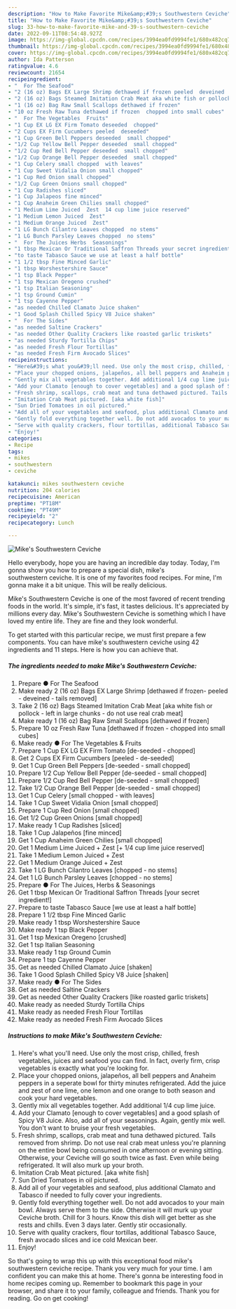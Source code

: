 ```yaml
---
description: "How to Make Favorite Mike&amp;#39;s Southwestern Ceviche"
title: "How to Make Favorite Mike&amp;#39;s Southwestern Ceviche"
slug: 33-how-to-make-favorite-mike-and-39-s-southwestern-ceviche
date: 2022-09-11T08:54:48.927Z
image: https://img-global.cpcdn.com/recipes/3994ea0fd9994fe1/680x482cq70/mikes-southwestern-ceviche-recipe-main-photo.jpg
thumbnail: https://img-global.cpcdn.com/recipes/3994ea0fd9994fe1/680x482cq70/mikes-southwestern-ceviche-recipe-main-photo.jpg
cover: https://img-global.cpcdn.com/recipes/3994ea0fd9994fe1/680x482cq70/mikes-southwestern-ceviche-recipe-main-photo.jpg
author: Ida Patterson
ratingvalue: 4.6
reviewcount: 21654
recipeingredient:
- "  For The Seafood"
- "2 (16 oz) Bags EX Large Shrimp dethawed if frozen peeled  deveined  tails removed"
- "2 (16 oz) Bags Steamed Imitation Crab Meat aka white fish or pollock  left in large chunks  do not use real crab meat"
- "1 (16 oz) Bag Raw Small Scallops dethawed if frozen"
- "10 oz Fresh Raw Tuna dethawed if frozen  chopped into small cubes"
- "  For The Vegetables  Fruits"
- "1 Cup EX LG EX Firm Tomato deseeded  chopped"
- "2 Cups EX Firm Cucumbers peeled  deseeded"
- "1 Cup Green Bell Peppers deseeded  small chopped"
- "1/2 Cup Yellow Bell Pepper deseeded  small chopped"
- "1/2 Cup Red Bell Pepper deseeded  small chopped"
- "1/2 Cup Orange Bell Pepper deseeded  small chopped"
- "1 Cup Celery small chopped  with leaves"
- "1 Cup Sweet Vidalia Onion small chopped"
- "1 Cup Red Onion small chopped"
- "1/2 Cup Green Onions small chopped"
- "1 Cup Radishes sliced"
- "1 Cup Jalapeos fine minced"
- "1 Cup Anaheim Green Chilies small chopped"
- "1 Medium Lime Juiced  Zest  14 cup lime juice reserved"
- "1 Medium Lemon Juiced  Zest"
- "1 Medium Orange Juiced  Zest"
- "1 LG Bunch Cilantro Leaves chopped  no stems"
- "1 LG Bunch Parsley Leaves chopped  no stems"
- "  For The Juices Herbs  Seasonings"
- "1 tbsp Mexican Or Traditional Saffron Threads your secret ingredient"
- "to taste Tabasco Sauce we use at least a half bottle"
- "1 1/2 tbsp Fine Minced Garlic"
- "1 tbsp Worshestershire Sauce"
- "1 tsp Black Pepper"
- "1 tsp Mexican Oregeno crushed"
- "1 tsp Italian Seasoning"
- "1 tsp Ground Cumin"
- "1 tsp Cayenne Pepper"
- "as needed Chilled Clamato Juice shaken"
- "1 Good Splash Chilled Spicy V8 Juice shaken"
- "  For The Sides"
- "as needed Saltine Crackers"
- "as needed Other Quality Crackers like roasted garlic triskets"
- "as needed Sturdy Tortilla Chips"
- "as needed Fresh Flour Tortillas"
- "as needed Fresh Firm Avocado Slices"
recipeinstructions:
- "Here&#39;s what you&#39;ll need. Use only the most crisp, chilled, fresh vegetables, juices and seafood you can find. In fact, overly firm, crisp vegetables is exactly what you&#39;re looking for."
- "Place your chopped onions, jalapeños, all bell peppers and Anaheim peppers in a seperate bowl for thirty minutes refrigerated. Add the juice and zest of one lime, one lemon and one orange to both season and cook your hard vegetables."
- "Gently mix all vegetables together. Add additional 1/4 cup lime juice."
- "Add your Clamato [enough to cover vegetables] and a good splash of Spicy V8 Juice. Also, add all of your seasonings. Again, gently mix well. You don&#39;t want to bruise your fresh vegetables."
- "Fresh shrimp, scallops, crab meat and tuna dethawed pictured. Tails removed from shrimp. Do not use real crab meat unless you&#39;re planning on the entire bowl being consumed in one afternoon or evening sitting. Otherwise, your Ceviche will go south twice as fast. Even while being refrigerated. It will also murk up your broth."
- "Imitation Crab Meat pictured. [aka white fish]"
- "Sun Dried Tomatoes in oil pictured."
- "Add all of your vegetables and seafood, plus additional Clamato and Tabasco if needed to fully cover your ingredients."
- "Gently fold everything together well. Do not add avocados to your main bowl. Always serve them to the side. Otherwise it will murk up your Ceviche broth. Chill for 3 hours. Know this dish will get better as she rests and chills. Even 3 days later. Gently stir occasionally."
- "Serve with quality crackers, flour tortillas, additional Tabasco Sauce, fresh avocado slices and ice cold Mexican beer."
- "Enjoy!"
categories:
- Recipe
tags:
- mikes
- southwestern
- ceviche

katakunci: mikes southwestern ceviche 
nutrition: 204 calories
recipecuisine: American
preptime: "PT18M"
cooktime: "PT49M"
recipeyield: "2"
recipecategory: Lunch

---
```



![Mike&#39;s Southwestern Ceviche](https://img-global.cpcdn.com/recipes/3994ea0fd9994fe1/680x482cq70/mikes-southwestern-ceviche-recipe-main-photo.jpg)

Hello everybody, hope you are having an incredible day today. Today, I'm gonna show you how to prepare a special dish, mike&#39;s southwestern ceviche. It is one of my favorites food recipes. For mine, I'm gonna make it a bit unique. This will be really delicious.

Mike&#39;s Southwestern Ceviche is one of the most favored of recent trending foods in the world. It's simple, it's fast, it tastes delicious. It's appreciated by millions every day. Mike&#39;s Southwestern Ceviche is something which I have loved my entire life. They are fine and they look wonderful.




To get started with this particular recipe, we must first prepare a few components. You can have mike&#39;s southwestern ceviche using 42 ingredients and 11 steps. Here is how you can achieve that.

<!--inarticleads1-->

##### The ingredients needed to make Mike&#39;s Southwestern Ceviche:

1. Prepare  ● For The Seafood
1. Make ready 2 (16 oz) Bags EX Large Shrimp [dethawed if frozen- peeled - deveined - tails removed]
1. Take 2 (16 oz) Bags Steamed Imitation Crab Meat [aka white fish or pollock - left in large chunks - do not use real crab meat]
1. Make ready 1 (16 oz) Bag Raw Small Scallops [dethawed if frozen]
1. Prepare 10 oz Fresh Raw Tuna [dethawed if frozen - chopped into small cubes]
1. Make ready  ● For The Vegetables &amp; Fruits
1. Prepare 1 Cup EX LG EX Firm Tomato [de-seeded - chopped]
1. Get 2 Cups EX Firm Cucumbers [peeled - de-seeded]
1. Get 1 Cup Green Bell Peppers [de-seeded - small chopped]
1. Prepare 1/2 Cup Yellow Bell Pepper [de-seeded - small chopped]
1. Prepare 1/2 Cup Red Bell Pepper [de-seeded - small chopped]
1. Take 1/2 Cup Orange Bell Pepper [de-seeded - small chopped]
1. Get 1 Cup Celery [small chopped - with leaves]
1. Take 1 Cup Sweet Vidalia Onion [small chopped]
1. Prepare 1 Cup Red Onion [small chopped]
1. Get 1/2 Cup Green Onions [small chopped]
1. Make ready 1 Cup Radishes [sliced]
1. Take 1 Cup Jalapeños [fine minced]
1. Get 1 Cup Anaheim Green Chilies [small chopped]
1. Get 1 Medium Lime Juiced + Zest [+ 1/4 cup lime juice reserved]
1. Take 1 Medium Lemon Juiced + Zest
1. Get 1 Medium Orange Juiced + Zest
1. Take 1 LG Bunch Cilantro Leaves [chopped - no stems]
1. Get 1 LG Bunch Parsley Leaves [chopped - no stems]
1. Prepare  ● For The Juices, Herbs &amp; Seasonings
1. Get 1 tbsp Mexican Or Traditional Saffron Threads [your secret ingredient!]
1. Prepare to taste Tabasco Sauce [we use at least a half bottle]
1. Prepare 1 1/2 tbsp Fine Minced Garlic
1. Make ready 1 tbsp Worshestershire Sauce
1. Make ready 1 tsp Black Pepper
1. Get 1 tsp Mexican Oregeno [crushed]
1. Get 1 tsp Italian Seasoning
1. Make ready 1 tsp Ground Cumin
1. Prepare 1 tsp Cayenne Pepper
1. Get as needed Chilled Clamato Juice [shaken]
1. Take 1 Good Splash Chilled Spicy V8 Juice [shaken]
1. Make ready  ● For The Sides
1. Get as needed Saltine Crackers
1. Get as needed Other Quality Crackers [like roasted garlic triskets]
1. Make ready as needed Sturdy Tortilla Chips
1. Make ready as needed Fresh Flour Tortillas
1. Make ready as needed Fresh Firm Avocado Slices




<!--inarticleads2-->

##### Instructions to make Mike&#39;s Southwestern Ceviche:

1. Here&#39;s what you&#39;ll need. Use only the most crisp, chilled, fresh vegetables, juices and seafood you can find. In fact, overly firm, crisp vegetables is exactly what you&#39;re looking for.
1. Place your chopped onions, jalapeños, all bell peppers and Anaheim peppers in a seperate bowl for thirty minutes refrigerated. Add the juice and zest of one lime, one lemon and one orange to both season and cook your hard vegetables.
1. Gently mix all vegetables together. Add additional 1/4 cup lime juice.
1. Add your Clamato [enough to cover vegetables] and a good splash of Spicy V8 Juice. Also, add all of your seasonings. Again, gently mix well. You don&#39;t want to bruise your fresh vegetables.
1. Fresh shrimp, scallops, crab meat and tuna dethawed pictured. Tails removed from shrimp. Do not use real crab meat unless you&#39;re planning on the entire bowl being consumed in one afternoon or evening sitting. Otherwise, your Ceviche will go south twice as fast. Even while being refrigerated. It will also murk up your broth.
1. Imitation Crab Meat pictured. [aka white fish]
1. Sun Dried Tomatoes in oil pictured.
1. Add all of your vegetables and seafood, plus additional Clamato and Tabasco if needed to fully cover your ingredients.
1. Gently fold everything together well. Do not add avocados to your main bowl. Always serve them to the side. Otherwise it will murk up your Ceviche broth. Chill for 3 hours. Know this dish will get better as she rests and chills. Even 3 days later. Gently stir occasionally.
1. Serve with quality crackers, flour tortillas, additional Tabasco Sauce, fresh avocado slices and ice cold Mexican beer.
1. Enjoy!




So that's going to wrap this up with this exceptional food mike&#39;s southwestern ceviche recipe. Thank you very much for your time. I am confident you can make this at home. There's gonna be interesting food in home recipes coming up. Remember to bookmark this page in your browser, and share it to your family, colleague and friends. Thank you for reading. Go on get cooking!
